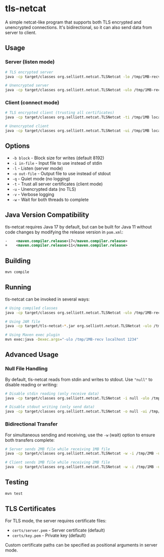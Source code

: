 # tls-netcat

A simple netcat-like program that supports both TLS encrypted and unencrypted connections. It's bidirectional, so it can also send data from server to client.

## Usage

### Server (listen mode)
```bash
# TLS encrypted server
java -cp target/classes org.selliott.netcat.TLSNetcat -lo /tmp/1MB-recv localhost 1234

# Unencrypted server
java -cp target/classes org.selliott.netcat.TLSNetcat -ulo /tmp/1MB-recv localhost 1234
```

### Client (connect mode)
```bash
# TLS encrypted client (trusting all certificates)
java -cp target/classes org.selliott.netcat.TLSNetcat -ti /tmp/1MB localhost 1234

# Unencrypted client
java -cp target/classes org.selliott.netcat.TLSNetcat -ui /tmp/1MB localhost 1234
```

## Options

- `-b block` - Block size for writes (default 8192)
- `-i in-file` - Input file to use instead of stdin
- `-l` - Listen (server mode)
- `-o out-file` - Output file to use instead of stdout
- `-q` - Quiet mode (no logging)
- `-t` - Trust all server certificates (client mode)
- `-u` - Unencrypted data (no TLS)
- `-v` - Verbose logging
- `-w` - Wait for both threads to complete

## Java Version Compatibility

tls-netcat requires Java 17 by default, but can be built for Java 11 without code changes by modifying the release version in `pom.xml`:

```xml
-    <maven.compiler.release>17</maven.compiler.release>
+    <maven.compiler.release>11</maven.compiler.release>
```

## Building

```bash
mvn compile
```

## Running

tls-netcat can be invoked in several ways:

```bash
# Using compiled classes
java -cp target/classes org.selliott.netcat.TLSNetcat -ulo /tmp/1MB-recv localhost 1234

# Using JAR file
java -cp target/tls-netcat-*.jar org.selliott.netcat.TLSNetcat -ulo /tmp/1MB-recv localhost 1234

# Using Maven exec plugin
mvn exec:java -Dexec.args="-ulo /tmp/1MB-recv localhost 1234"
```

## Advanced Usage

### Null File Handling

By default, tls-netcat reads from stdin and writes to stdout. Use `"null"` to disable reading or writing:

```bash
# Disable stdin reading (only receive data)
java -cp target/classes org.selliott.netcat.TLSNetcat -i null -ulo /tmp/1MB-recv localhost 1234

# Disable stdout writing (only send data)
java -cp target/classes org.selliott.netcat.TLSNetcat -o null -ui /tmp/1MB localhost 1234
```

### Bidirectional Transfer

For simultaneous sending and receiving, use the `-w` (wait) option to ensure both transfers complete:

```bash
# Server sends 2MB file while receiving 1MB file
java -cp target/classes org.selliott.netcat.TLSNetcat -w -i /tmp/2MB -ulo /tmp/1MB-recv localhost 1234

# Client sends 1MB file while receiving 2MB file
java -cp target/classes org.selliott.netcat.TLSNetcat -w -i /tmp/1MB -uo /tmp/2MB-recv localhost 1234
```

## Testing

```bash
mvn test
```

## TLS Certificates

For TLS mode, the server requires certificate files:
- `certs/server.pem` - Server certificate (default)
- `certs/key.pem` - Private key (default)

Custom certificate paths can be specified as positional arguments in server mode.
